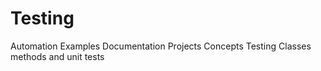 # Testing
Automation Examples
Documentation
Projects
Concepts
Testing Classes methods and unit tests
